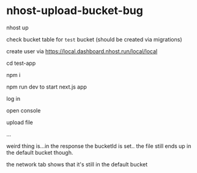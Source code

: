 # nhost-upload-bucket-bug

nhost up

check bucket table for `test` bucket (should be created via migrations)

create user via https://local.dashboard.nhost.run/local/local

cd test-app

npm i

npm run dev to start next.js app

log in

open console

upload file

...

weird thing is...in the response the bucketId is set.. the file still ends up in the default bucket though.

the network tab shows that it's still in the default bucket

